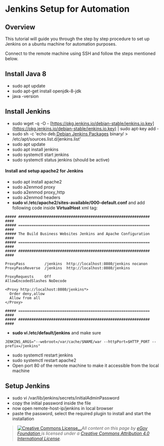 # Jenkins Setup for Automation

## Overview

This tutorial will guide you through the step by step procedure to set up Jenkins on a ubuntu machine for automation purposes.

Connect to the remote machine using SSH and follow the steps mentioned below.

## Install Java 8

* sudo apt update
* sudo apt-get install openjdk-8-jdk
* java -version

## Install Jenkins

* sudo wget -q -O - [https://pkg.jenkins.io/debian-stable/jenkins.io.key](https://pkg.jenkins.io/debian-stable/jenkins.io.key) | sudo apt-key add -
* sudo sh -c 'echo deb[ <img src="https://www.jenkins.io/sites/default/files/jenkins_favicon.ico" alt="" data-size="line">Debian Jenkins Packages](http://pkg.jenkins.io/debian-stable) binary/ > /etc/apt/sources.list.d/jenkins.list'
* sudo apt update
* sudo apt install jenkins
* sudo systemctl start jenkins
* sudo systemctl status jenkins (should be active)

#### Install and setup apache2 for Jenkins

* sudo apt install apache2
* sudo a2enmod proxy
* sudo a2enmod proxy\_http
* sudo a2enmod headers
* **sudo vi /etc/apache2/sites-available/000-default.conf** and add following code inside **VirtualHost** xml tag:

```
##### ############################################################ ####
##### ============================================================ ####
##### The Build Business Websites Jenkins and Apache Configuration ####
##### ============================================================ ####
##### ############################################################ ####

ProxyPass         /jenkins  http://localhost:8080/jenkins nocanon
ProxyPassReverse  /jenkins  http://localhost:8080/jenkins

ProxyRequests     Off
AllowEncodedSlashes NoDecode

<Proxy http://localhost:8080/jenkins*>
  Order deny,allow
  Allow from all
</Proxy>

##### ============================================================ ####
##### ############################################################ ####
```

* **sudo vi /etc/default/jenkins** and make sure

```
JENKINS_ARGS="--webroot=/var/cache/$NAME/war --httpPort=$HTTP_PORT --prefix=/jenkins"
```

* sudo systemctl restart jenkins
* sudo systemctl restart apache2
* Open port 80 of the remote machine to make it accessible from the local machine

## Setup Jenkins

* sudo vi /var/lib/jenkins/secrets/initialAdminPassword
* copy the initial password inside the file
* now open remote-host-ip/jenkins in local browser
* paste the password, select the required plugin to install and start the installation

> [![Creative Commons License](https://i.creativecommons.org/l/by/4.0/80x15.png)\_\_](http://creativecommons.org/licenses/by/4.0/)_All content on this page by_ [_eGov Foundation_ ](https://egov.org.in/)_is licensed under a_ [_Creative Commons Attribution 4.0 International License_](http://creativecommons.org/licenses/by/4.0/)_._
